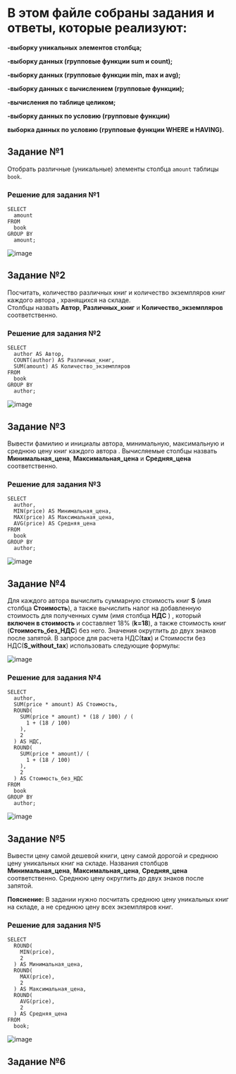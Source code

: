 # В этом файле собраны задания и ответы, которые реализуют:

**-выборку уникальных элементов столбца;**

**-выборку данных (групповые функции sum и count);**

**-выборку данных (групповые функции min, max и avg);**

**-выборку данных с вычислением (групповые функции);**

**-вычисления по таблице целиком;**

**-выборку данных по условию (групповые функции)**

**выборка данных по условию (групповые функции WHERE и HAVING).**

## Задание №1
Отобрать различные (уникальные) элементы столбца `amount` таблицы `book`.

### Решение для задания №1
```
SELECT 
  amount 
FROM 
  book 
GROUP BY 
  amount;
```
![image](https://github.com/00Julie00/SQL/assets/115406267/e9f56e9b-46d3-4ed7-8af9-155261355b18)

## Задание №2
Посчитать, количество различных книг и количество экземпляров книг каждого автора , хранящихся на складе.  
Столбцы назвать **Автор**, **Различных_книг** и **Количество_экземпляров** соответственно.

### Решение для задания №2
```
SELECT 
  author AS Автор, 
  COUNT(author) AS Различных_книг, 
  SUM(amount) AS Количество_экземпляров 
FROM 
  book 
GROUP BY 
  author;
```
![image](https://github.com/00Julie00/SQL/assets/115406267/319146c7-62f8-472e-9e07-9d975adc126d)


## Задание №3

Вывести фамилию и инициалы автора, минимальную, максимальную и среднюю цену книг каждого автора . 
Вычисляемые столбцы назвать **Минимальная_цена**, **Максимальная_цена** и **Средняя_цена** соответственно.

### Решение для задания №3
```
SELECT 
  author, 
  MIN(price) AS Минимальная_цена, 
  MAX(price) AS Максимальная_цена, 
  AVG(price) AS Средняя_цена 
FROM 
  book 
GROUP BY 
  author;
```
![image](https://github.com/00Julie00/SQL/assets/115406267/0c4bef95-2f05-41d7-ac33-a50f520f97ae)

## Задание №4

Для каждого автора вычислить суммарную стоимость книг **S** (имя столбца **Стоимость**), а также вычислить налог на добавленную стоимость  для полученных сумм (имя столбца **НДС** ) , который **включен в стоимость** и составляет 18% (**k=18**),  а также стоимость книг  (**Стоимость_без_НДС**) без него. Значения округлить до двух знаков после запятой. В запросе для расчета НДС(**tax**)  и Стоимости без НДС(**S_without_tax**) использовать следующие формулы:

![image](https://github.com/00Julie00/SQL/assets/115406267/9db1e8fd-42f1-4fb6-821f-ffcd40127397)

### Решение для задания №4
```
SELECT 
  author, 
  SUM(price * amount) AS Стоимость, 
  ROUND(
    SUM(price * amount) * (18 / 100) / (
      1 + (18 / 100)
    ), 
    2
  ) AS НДС, 
  ROUND(
    SUM(price * amount)/ (
      1 + (18 / 100)
    ), 
    2
  ) AS Стоимость_без_НДС 
FROM 
  book 
GROUP BY 
  author;
```
![image](https://github.com/00Julie00/SQL/assets/115406267/7d38a6f9-f4f1-4f49-96c2-f137431cbf19)

## Задание №5

Вывести  цену самой дешевой книги, цену самой дорогой и среднюю цену уникальных книг на складе. Названия столбцов **Минимальная_цена**, **Максимальная_цена**, **Средняя_цена** соответственно. 
Среднюю цену округлить до двух знаков после запятой.

**Пояснение:** В задании нужно посчитать среднюю цену уникальных книг на складе, а не среднюю цену всех экземпляров книг.

### Решение для задания №5
```
SELECT 
  ROUND(
    MIN(price), 
    2
  ) AS Минимальная_цена, 
  ROUND(
    MAX(price), 
    2
  ) AS Максимальная_цена, 
  ROUND(
    AVG(price), 
    2
  ) AS Средняя_цена 
FROM 
  book;
```
![image](https://github.com/00Julie00/SQL/assets/115406267/631fbc28-3a4a-4e2a-9207-c709d0c2e0bf)

## Задание №6















